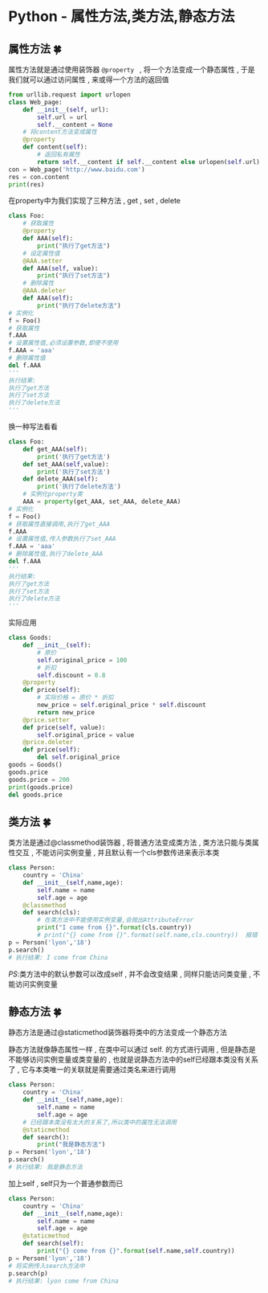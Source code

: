 # Python - 属性方法,类方法,静态方法


<extoc></extoc>

## 属性方法  🍀

属性方法就是通过使用装饰器 `@property ` , 将一个方法变成一个静态属性 , 于是我们就可以通过访问属性 , 来或得一个方法的返回值

```python
from urllib.request import urlopen
class Web_page:
    def __init__(self, url):
        self.url = url
        self.__content = None
    # 将content方法变成属性
    @property
    def content(self):
        # 返回私有属性
        return self.__content if self.__content else urlopen(self.url).read()
con = Web_page('http://www.baidu.com')
res = con.content
print(res)
```

在property中为我们实现了三种方法 , get , set , delete

```python
class Foo:
    # 获取属性
    @property
    def AAA(self):
        print("执行了get方法")
    # 设定属性值
    @AAA.setter
    def AAA(self, value):
        print("执行了set方法")
    # 删除属性
    @AAA.deleter
    def AAA(self):
        print("执行了delete方法")
# 实例化
f = Foo()
# 获取属性
f.AAA
# 设置属性值,必须设置参数,即使不使用
f.AAA = 'aaa'
# 删除属性值
del f.AAA
'''
执行结果:
执行了get方法
执行了set方法
执行了delete方法
'''
```

换一种写法看看

```python
class Foo:
    def get_AAA(self):
        print('执行了get方法')
    def set_AAA(self,value):
        print('执行了set方法')
    def delete_AAA(self):
        print('执行了delete方法')
    # 实例化property类
    AAA = property(get_AAA, set_AAA, delete_AAA)
# 实例化
f = Foo()
# 获取属性直接调用,执行了get_AAA
f.AAA
# 设置属性值,传入参数执行了set_AAA
f.AAA = 'aaa'
# 删除属性值,执行了delete_AAA
del f.AAA
'''
执行结果:
执行了get方法
执行了set方法
执行了delete方法
'''
```

实际应用

```python
class Goods:
    def __init__(self):
        # 原价
        self.original_price = 100
        # 折扣
        self.discount = 0.8
    @property
    def price(self):
        # 实际价格 = 原价 * 折扣
        new_price = self.original_price * self.discount
        return new_price
    @price.setter
    def price(self, value):
        self.original_price = value
    @price.deleter
    def price(self):
        del self.original_price
goods = Goods()
goods.price         
goods.price = 200  
print(goods.price)
del goods.price    
```

## 类方法  🍀

类方法是通过@classmethod装饰器 , 将普通方法变成类方法 , 类方法只能与类属性交互 , 不能访问实例变量 , 并且默认有一个cls参数传进来表示本类

```python
class Person:
    country = 'China'
    def __init__(self,name,age):
        self.name = name
        self.age = age
    @classmethod    
    def search(cls):
        # 在类方法中不能使用实例变量,会抛出AttributeError
        print("I come from {}".format(cls.country))
        # print("{} come from {}".format(self.name,cls.country))  报错
p = Person('lyon','18')
p.search()
# 执行结果: I come from China
```

_PS_:类方法中的默认参数可以改成self , 并不会改变结果 , 同样只能访问类变量 , 不能访问实例变量

## 静态方法  🍀

静态方法是通过@staticmethod装饰器将类中的方法变成一个静态方法 

静态方法就像静态属性一样 , 在类中可以通过 self. 的方式进行调用 , 但是静态是不能够访问实例变量或类变量的 , 也就是说静态方法中的self已经跟本类没有关系了 , 它与本类唯一的关联就是需要通过类名来进行调用

```python
class Person:
    country = 'China'
    def __init__(self,name,age):
        self.name = name
        self.age = age
    # 已经跟本类没有太大的关系了,所以类中的属性无法调用
    @staticmethod    
    def search():
        print("我是静态方法")
p = Person('lyon','18')
p.search()
# 执行结果: 我是静态方法
```

加上self , self只为一个普通参数而已 

```python
class Person:
    country = 'China'
    def __init__(self,name,age):
        self.name = name
        self.age = age
    @staticmethod
    def search(self):
        print("{} come from {}".format(self.name,self.country))
p = Person('lyon','18')
# 将实例传入search方法中
p.search(p)
# 执行结果: lyon come from China
```











